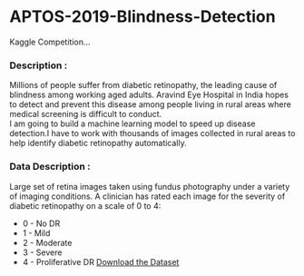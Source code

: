 # APTOS-2019-Blindness-Detection
Kaggle Competition...

### Description :
Millions of people suffer from diabetic retinopathy, the leading cause of blindness among working aged adults. Aravind Eye Hospital in India hopes to detect and prevent this disease among people living in rural areas where medical screening is difficult to conduct.<br>
I am going to build a machine learning model to speed up disease detection.I have to work with thousands of images collected in rural areas to help identify diabetic retinopathy automatically.

### Data Description :
Large set of retina images taken using fundus photography under a variety of imaging conditions.
A clinician has rated each image for the severity of diabetic retinopathy on a scale of 0 to 4:
+ 0 - No DR
+ 1 - Mild
+ 2 - Moderate
+ 3 - Severe
+ 4 - Proliferative DR
[Download the Dataset](https://www.kaggle.com/c/aptos2019-blindness-detection/data)
